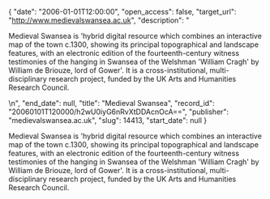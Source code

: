 {
  "date": "2006-01-01T12:00:00", 
  "open_access": false, 
  "target_url": "http://www.medievalswansea.ac.uk", 
  "description": "<p>Medieval Swansea is 'hybrid digital resource which combines an interactive map of the town c.1300, showing its principal topographical and landscape features, with an electronic edition of the fourteenth-century witness testimonies of the hanging in Swansea of the Welshman 'William Cragh' by William de Briouze, lord of Gower'. It is a cross-institutional, multi-disciplinary research project, funded by the UK Arts and Humanities Research Council.</p>\n", 
  "end_date": null, 
  "title": "Medieval Swansea", 
  "record_id": "20060101T120000/h2wU0iyG6nRvXtDDAcnOcA==", 
  "publisher": "medievalswansea.ac.uk", 
  "slug": 14413, 
  "start_date": null
}

<p>Medieval Swansea is 'hybrid digital resource which combines an interactive map of the town c.1300, showing its principal topographical and landscape features, with an electronic edition of the fourteenth-century witness testimonies of the hanging in Swansea of the Welshman 'William Cragh' by William de Briouze, lord of Gower'. It is a cross-institutional, multi-disciplinary research project, funded by the UK Arts and Humanities Research Council.</p>
